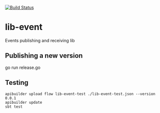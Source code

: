 [![Build Status](https://travis-ci.org/flowcommerce/lib-event.svg?branch=main)](https://travis-ci.org/flowcommerce/lib-event)

# lib-event
Events publishing and receiving lib

## Publishing a new version

  go run release.go


## Testing

```
apibuilder upload flow lib-event-test ./lib-event-test.json --version 0.0.1
apibuilder update
sbt test
```